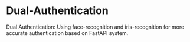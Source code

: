 # Dual-Authentication
Dual Authentication: Using face-recognition and iris-recognition for more accurate authentication based on FastAPI system.
